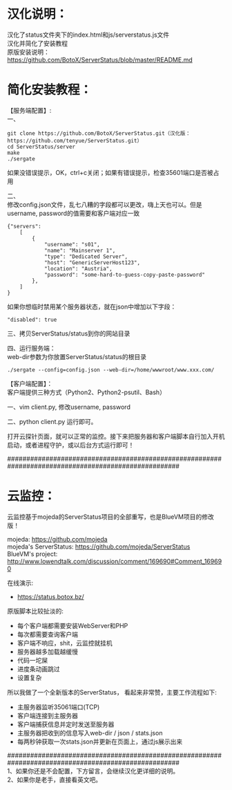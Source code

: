 # 汉化说明：      
汉化了status文件夹下的index.html和js/serverstatus.js文件      
汉化并简化了安装教程      
原版安装说明：https://github.com/BotoX/ServerStatus/blob/master/README.md      

# 简化安装教程：     

【服务端配置】:        
一、      
```
git clone https://github.com/BotoX/ServerStatus.git（汉化版：https://github.com/tenyue/ServerStatus.git）
cd ServerStatus/server
make
./sergate
```
如果没错误提示，OK，ctrl+c关闭；如果有错误提示，检查35601端口是否被占用    

二、     
修改config.json文件，乱七八糟的字段都可以更改，嗨上天也可以。但是username, password的值需要和客户端对应一致             
```
{"servers":
	[
		{
			"username": "s01",
			"name": "Mainserver 1",
			"type": "Dedicated Server",
			"host": "GenericServerHost123",
			"location": "Austria",
			"password": "some-hard-to-guess-copy-paste-password"
		},
	]
}
```
如果你想临时禁用某个服务器状态，就在json中增加以下字段：       
```
"disabled": true
```

三、拷贝ServerStatus/status到你的网站目录       

四、运行服务端：       
web-dir参数为你放置ServerStatus/status的根目录   
```
./sergate --config=config.json --web-dir=/home/wwwroot/www.xxx.com/   
```

【客户端配置】：          
客户端提供三种方式（Python2、Python2-psutil、Bash）          

一、vim client.py, 修改username, password        

二、python client.py 运行即可。      

打开云探针页面，就可以正常的监控。接下来把服务器和客户端脚本自行加入开机启动，或者进程守护，或以后台方式运行即可！         

#####################################################################################################     
# 云监控：   

云监控基于mojeda的ServerStatus项目的全部重写，也是BlueVM项目的修改版！        

mojeda: https://github.com/mojeda       
mojeda's ServerStatus: https://github.com/mojeda/ServerStatus      
BlueVM's project: http://www.lowendtalk.com/discussion/comment/169690#Comment_169690      

在线演示:   
* https://status.botox.bz/     

原版脚本比较扯淡的:     
* 每个客户端都需要安装WebServer和PHP   
* 每次都需要查询客户端
* 客户端不响应，shit，云监控就挂机
* 服务器越多加载越缓慢
* 代码一坨屎
* 进度条动画跳过
* 设置复杂

所以我做了一个全新版本的ServerStatus， 看起来非常赞，主要工作流程如下:    
* 主服务器监听35061端口(TCP)
* 客户端连接到主服务器
* 客户端捕获信息并定时发送至服务器
* 主服务器把收到的信息写入web-dir / json / stats.json
* 每两秒钟获取一次stats.json并更新在页面上，通过js展示出来      

#####################################################################################################      
1、如果你还是不会配置，下方留言，会继续汉化更详细的说明。         
2、如果你是老手，直接看英文吧。      
